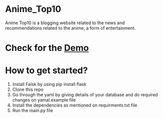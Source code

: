 # Anime_Top10
Anime Top10 is a blogging website related to the news and recommendations related to the anime, a form of entertainment.

# Check for the [Demo](https://anime-blog-top10.herokuapp.com/)

# How to get started?
 1. Install Falsk by using pip install flask 
 2. Clone this repo
 3. Go through the yaml by giving details of your database and do required changes on yamal.example file
 4. Install the dependencies as mentioned on requirments.txt file
 5. Run the main.py file 
 

